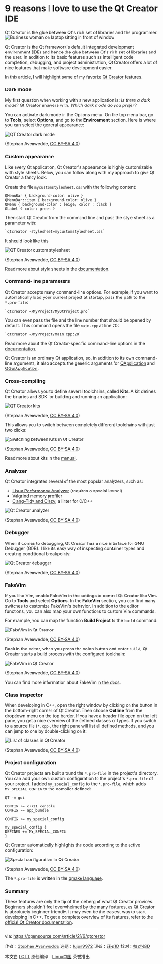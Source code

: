 [#]: subject: (9 reasons I love to use the Qt Creator IDE)
[#]: via: (https://opensource.com/article/21/6/qtcreator)
[#]: author: (Stephan Avenwedde https://opensource.com/users/hansic99)
[#]: collector: (lujun9972)
[#]: translator: (hadisi1993)
[#]: reviewer: ( )
[#]: publisher: ( )
[#]: url: ( )

9 reasons I love to use the Qt Creator IDE
======
Qt Creator is the glue between Qt's rich set of libraries and the
programmer.
![Business woman on laptop sitting in front of window][1]

Qt Creator is the Qt framework's default integrated development environment (IDE) and hence the glue between Qt's rich set of libraries and the user. In addition to its basic features such as intelligent code completion, debugging, and project administration, Qt Creator offers a lot of nice features that make software development easier.

In this article, I will highlight some of my favorite [Qt Creator][2] features.

### Dark mode

My first question when working with a new application is: _Is there a dark mode?_ Qt Creator answers with: _Which dark mode do you prefer?_

You can activate dark mode in the Options menu. On the top menu bar, go to **Tools**, select **Options**, and go to the **Environment** section. Here is where you can select the general appearance:

![ QT Creator dark mode][3]

(Stephan Avenwedde, [CC BY-SA 4.0][4])

### Custom appearance

Like every Qt application, Qt Creator's appearance is highly customizable with style sheets. Below, you can follow along with my approach to give Qt Creator a fancy look.

Create the file `mycustomstylesheet.css` with the following content:


```
QMenuBar { background-color: olive }
QMenuBar::item { background-color: olive }
QMenu { background-color : beige; color : black }
QLabel { color: green }
```

Then start Qt Creator from the command line and pass the style sheet as a parameter with:


```
`qtcreator -stylesheet=mycustomstylesheet.css`
```

It should look like this:

![QT Creator custom stylesheet][5]

(Stephan Avenwedde, [CC BY-SA 4.0][4])

Read more about style sheets in the [documentation][6].

### Command-line parameters

Qt Creator accepts many command-line options. For example, if you want to automatically load your current project at startup, pass the path to the `*.pro-file`:


```
`qtcreator ~/MyProject/MyQtProject.pro`
```

You can even pass the file and the line number that should be opened by default. This command opens the file `main.cpp` at line 20:


```
`qtcreator ~/MyProject/main.cpp:20`
```

Read more about the Qt Creator-specific command-line options in the [documentation][7].

Qt Creator is an ordinary Qt application, so, in addition to its own command-line arguments, it also accepts the generic arguments for [QApplication][8] and [QGuiApplication][9].

### Cross-compiling

Qt Creator allows you to define several toolchains, called **Kits**. A kit defines the binaries and SDK for building and running an application:

![QT Creator kits][10]

(Stephan Avenwedde, [CC BY-SA 4.0][4])

This allows you to switch between completely different toolchains with just two clicks:

![Switching between Kits in Qt Creator][11]

(Stephan Avenwedde, [CC BY-SA 4.0][4])

Read more about kits in the [manual][12].

### Analyzer

Qt Creator integrates several of the most popular analyzers, such as:

  * [Linux Performance Analyzer][13] (requires a special kernel) 
  * [Valgrind][14] memory profiler
  * [Clang-Tidy and Clazy][15], a linter for C/C++



![Qt Creator analyzer][16]

(Stephan Avenwedde, [CC BY-SA 4.0][4])

### Debugger

When it comes to debugging, Qt Creator has a nice interface for GNU Debugger (GDB). I like its easy way of inspecting container types and creating conditional breakpoints:

![Qt Creator debugger][17]

(Stephan Avenwedde, [CC BY-SA 4.0][4])

### FakeVim

If you like Vim, enable FakeVim in the settings to control Qt Creator like Vim. Go to **Tools** and select **Options**. In the **FakeVim** section, you can find many switches to customize FakeVim's behavior. In addition to the editor functions, you can also map your own functions to custom Vim commands.

For example, you can map the function **Build Project** to the `build` command:

![FakeVim in Qt Creator][18]

(Stephan Avenwedde, [CC BY-SA 4.0][4])

Back in the editor, when you press the colon button and enter `build`, Qt Creator starts a build process with the configured toolchain:

![FakeVim in Qt Creator][19]

(Stephan Avenwedde, [CC BY-SA 4.0][4])

You can find more information about FakeVim [in the docs][20].

### Class inspector

When developing in C++, open the right window by clicking on the button in the bottom-right corner of Qt Creator. Then choose **Outline** from the dropdown menu on the top border. If you have a header file open on the left pane, you get a nice overview of the defined classes or types. If you switch to a source file (`*.cpp`), the right pane will list all defined methods, and you can jump to one by double-clicking on it:

![List of classes in Qt Creator][21]

(Stephan Avenwedde, [CC BY-SA 4.0][4])

### Project configuration

Qt Creator projects are built around the `*.pro-file` in the project's directory. You can add your own custom configuration to the project's `*.pro-file` of your project. I added `my_special_config` to the `*.pro-file`, which adds `MY_SPECIAL_CONFIG` to the compiler defined:


```
QT -= gui

CONFIG += c++11 console
CONFIG -= app_bundle

CONFIG += my_special_config

my_special_config {
DEFINES += MY_SPECIAL_CONFIG
}
```

Qt Creator automatically highlights the code according to the active configuration:

![Special configuration in Qt Creator][22]

(Stephan Avenwedde, [CC BY-SA 4.0][4])

The `*.pro-file` is written in the [qmake language][23].

### Summary

These features are only the tip of the iceberg of what Qt Creator provides. Beginners shouldn't feel overwhelmed by the many features, as Qt Creator is absolutely beginner-friendly. It may even be the easiest way to start developing in C++. To get a complete overview of its features, refer to the [official Qt Creator documentation][24].

--------------------------------------------------------------------------------

via: https://opensource.com/article/21/6/qtcreator

作者：[Stephan Avenwedde][a]
选题：[lujun9972][b]
译者：[译者ID](https://github.com/译者ID)
校对：[校对者ID](https://github.com/校对者ID)

本文由 [LCTT](https://github.com/LCTT/TranslateProject) 原创编译，[Linux中国](https://linux.cn/) 荣誉推出

[a]: https://opensource.com/users/hansic99
[b]: https://github.com/lujun9972
[1]: https://opensource.com/sites/default/files/styles/image-full-size/public/lead-images/lenovo-thinkpad-laptop-concentration-focus-windows-office.png?itok=-8E2ihcF (Woman using laptop concentrating)
[2]: https://www.qt.io/product/development-tools
[3]: https://opensource.com/sites/default/files/uploads/qt_creator_dark_mode.png ( QT Creator dark mode)
[4]: https://creativecommons.org/licenses/by-sa/4.0/
[5]: https://opensource.com/sites/default/files/uploads/qt_creator_custom_stylesheet2.png (QT Creator custom stylesheet)
[6]: https://doc.qt.io/qt-5/stylesheet-reference.html
[7]: https://doc.qt.io/qtcreator/creator-cli.html
[8]: https://doc.qt.io/qt-5/qapplication.html#QApplication
[9]: https://doc.qt.io/qt-5/qguiapplication.html#supported-command-line-options
[10]: https://opensource.com/sites/default/files/uploads/qt_creator_cross_compiling.png (QT Creator kits)
[11]: https://opensource.com/sites/default/files/uploads/qt_creator_select_kits.png (Switching between Kits in Qt Creator)
[12]: https://doc.qt.io/qtcreator/creator-targets.html
[13]: https://doc.qt.io/qtcreator/creator-cpu-usage-analyzer.html
[14]: https://doc.qt.io/qtcreator/creator-valgrind-overview.html
[15]: https://doc.qt.io/qtcreator/creator-clang-tools.html
[16]: https://opensource.com/sites/default/files/uploads/qt_creator_analyzer.png (Qt Creator analyzer)
[17]: https://opensource.com/sites/default/files/uploads/qt_creator_debugger2.png (Qt Creator debugger)
[18]: https://opensource.com/sites/default/files/uploads/qt_creator_fakevim_ex_commands.png (FakeVim in Qt Creator)
[19]: https://opensource.com/sites/default/files/uploads/qt_creator_fakevim_build_commands.png (FakeVim in Qt Creator)
[20]: https://doc.qt.io/qtcreator/creator-editor-fakevim.html
[21]: https://opensource.com/sites/default/files/uploads/qtcreator_class_overview.png (List of classes in Qt Creator)
[22]: https://opensource.com/sites/default/files/uploads/qtcreater_special_config.png (Special configuration in Qt Creator)
[23]: https://doc.qt.io/qt-5/qmake-language.html
[24]: https://doc.qt.io/qtcreator/
